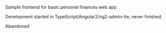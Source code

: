 Sample frontend for basic personal finances web app

Development started in TypeScript/Angular2/ng2-admin-lte, never finished

Abandoned
